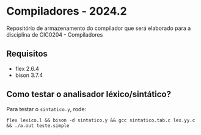 # Compiladores - 2024.2

Repositório de armazenamento do compilador que será elaborado para a disciplina de CIC0204 - Compiladores

## Requisitos
- flex 2.6.4
- bison 3.7.4

## Como testar o analisador léxico/sintático?

Para testar o `sintatico.y`, rode:

``flex lexico.l && bison -d sintatico.y && gcc sintatico.tab.c lex.yy.c && ./a.out teste.simple``